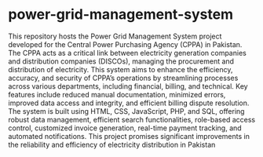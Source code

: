 # power-grid-management-system
This repository hosts the Power Grid Management System project developed for the Central Power Purchasing Agency (CPPA) in Pakistan. The CPPA acts as a critical link between electricity generation companies and distribution companies (DISCOs), managing the procurement and distribution of electricity. This system aims to enhance the efficiency, accuracy, and security of CPPA’s operations by streamlining processes across various departments, including financial, billing, and technical. Key features include reduced manual documentation, minimized errors, improved data access and integrity, and efficient billing dispute resolution. The system is built using HTML, CSS, JavaScript, PHP, and SQL, offering robust data management, efficient search functionalities, role-based access control, customized invoice generation, real-time payment tracking, and automated notifications. This project promises significant improvements in the reliability and efficiency of electricity distribution in Pakistan
